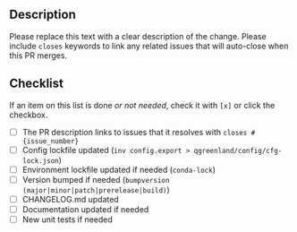 ## Description

Please replace this text with a clear description of the change. Please include `closes`
keywords to link any related issues that will auto-close when this PR merges.


## Checklist

If an item on this list is done _or not needed_, check it with `[x]` or click the
checkbox.

- [ ] The PR description links to issues that it resolves with `closes #{issue_number}`
- [ ] Config lockfile updated (`inv config.export > qgreenland/config/cfg-lock.json`)
- [ ] Environment lockfile updated if needed (`conda-lock`)
- [ ] Version bumped if needed (`bumpversion (major|minor|patch|prerelease|build)`)
- [ ] CHANGELOG.md updated
- [ ] Documentation updated if needed
- [ ] New unit tests if needed
